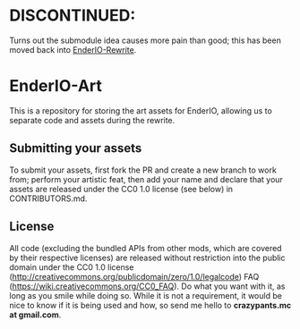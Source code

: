 # DISCONTINUED:
Turns out the submodule idea causes more pain than good; this has been moved back into [EnderIO-Rewrite](https://github.com/Rover656/EnderIO-Rewrite).

# EnderIO-Art
This is a repository for storing the art assets for EnderIO, allowing us to separate code and assets during the rewrite.

## Submitting your assets
To submit your assets, first fork the PR and create a new branch to work from; perform your artistic feat, then add your name and declare that your assets are released under the CC0 1.0 license (see below) in CONTRIBUTORS.md.

## License

All code (excluding the bundled APIs from other mods, which are covered by their respective licenses) are released without restriction into the public domain under the CC0 1.0 license (http://creativecommons.org/publicdomain/zero/1.0/legalcode) FAQ (https://wiki.creativecommons.org/CC0_FAQ).
Do what you want with it, as long as you smile while doing so. While it is not a requirement, it would be nice to know if it is being used and how, so send me hello to **crazypants.mc at gmail.com**.
